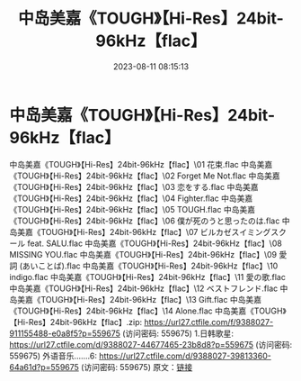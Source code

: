 ﻿---
title: 中岛美嘉《TOUGH》【Hi-Res】24bit-96kHz【flac】
date: 2023-08-11 08:15:13
categories: 外语音乐
tags: 外语音乐
---
# 中岛美嘉《TOUGH》【Hi-Res】24bit-96kHz【flac】

中岛美嘉《TOUGH》【Hi-Res】24bit-96kHz【flac】\01
花束.flac
中岛美嘉《TOUGH》【Hi-Res】24bit-96kHz【flac】\02 Forget Me Not.flac
中岛美嘉《TOUGH》【Hi-Res】24bit-96kHz【flac】\03 恋をする.flac
中岛美嘉《TOUGH》【Hi-Res】24bit-96kHz【flac】\04 Fighter.flac
中岛美嘉《TOUGH》【Hi-Res】24bit-96kHz【flac】\05 TOUGH.flac
中岛美嘉《TOUGH》【Hi-Res】24bit-96kHz【flac】\06 僕が死のうと思ったのは.flac
中岛美嘉《TOUGH》【Hi-Res】24bit-96kHz【flac】\07 ビルカゼスイミングスクール feat.
SALU.flac
中岛美嘉《TOUGH》【Hi-Res】24bit-96kHz【flac】\08 MISSING YOU.flac
中岛美嘉《TOUGH》【Hi-Res】24bit-96kHz【flac】\09 愛詞 (あいことば).flac
中岛美嘉《TOUGH》【Hi-Res】24bit-96kHz【flac】\10 indigo.flac
中岛美嘉《TOUGH》【Hi-Res】24bit-96kHz【flac】\11 愛の歌.flac
中岛美嘉《TOUGH》【Hi-Res】24bit-96kHz【flac】\12 ベストフレンド.flac
中岛美嘉《TOUGH》【Hi-Res】24bit-96kHz【flac】\13 Gift.flac
中岛美嘉《TOUGH》【Hi-Res】24bit-96kHz【flac】\14 Alone.flac
中岛美嘉《TOUGH》【Hi-Res】24bit-96kHz【flac】.zip: https://url27.ctfile.com/f/9388027-911155488-e0a8f5?p=559675
(访问密码: 559675)
1.日韩歌星: https://url27.ctfile.com/d/9388027-44677465-23b8d8?p=559675
(访问密码: 559675)
外语音乐.......6: https://url27.ctfile.com/d/9388027-39813360-64a61d?p=559675
(访问密码: 559675)
原文：[链接](https://blog.sina.com.cn/s/blog_1647c7e760103131k.html)